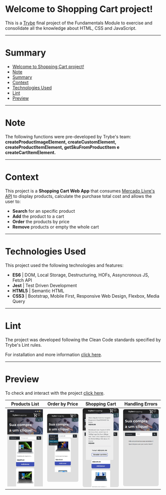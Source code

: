 # Welcome to Shopping Cart project!
This is a [Trybe](https://www.betrybe.com/) final project of the Fundamentals Module to exercise and consolidate all the knowledge about HTML, CSS and JavaScript.

---

# Summary
- [Welcome to Shopping Cart project!](#welcome-to-shopping-cart-project!)
- [Note](#note)
- [Summary](#summary)
- [Context](#context)
- [Technologies Used](#technologies-used)
- [Lint](#lint)
- [Preview](#preview)

---

# Note
The following functions were pre-developed by Trybe's team:  __createProductImageElement, createCustomElement, createProductItemElement, getSkuFromProductItem e createCartItemElement.__

---

# Context
This project is a __Shopping Cart Web App__ that consumes [Mercado Livre's API](https://developers.mercadolivre.com.br/pt_br/itens-e-buscas) to display products, calculate the purchase total cost and allows the user to:
 * __Search__ for an specific product
 * __Add__ the product to a cart
 * __Order__ the products by price
 * __Remove__ products or empty the whole cart

---

# Technologies Used
This project used the following technologies and features:
  * __ES6__ | DOM, Local Storage, Destructuring, HOFs, Assyncronous JS, Fetch API
  * __Jest__ | Test Driven Development
  * __HTML5__ | Semantic HTML
  * __CSS3__ | Bootstrap, Mobile First, Responsive Web Design, Flexbox, Media Query

---

# Lint
The project was developed following the Clean Code standards specified by Trybe's Lint rules.

For installation and more information [click here](https://github.com/betrybe/eslint-config-trybe).

---

# Preview
To check and interact with the project [click here](https://ibrahimborba.github.io/projects/shopping-cart/).

| Products List | Order by Price | Shopping Cart | Handling Errors |
| --- | --- | --- | --- |
| <img src="./images/Products.png" width="200"> | <img src="./images/Events.png" width="200"> | <img src="./images/Storage.png" width="200"> | <img src="./images/Exception.png" width="200"> |
